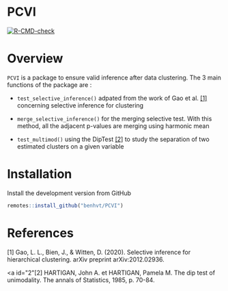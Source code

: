 # PCVI
  <!-- badges: start -->
  [![R-CMD-check](https://github.com/benhvt/PCVI/workflows/R-CMD-check/badge.svg)](https://github.com/benhvt/PCVI/actions)
  <!-- badges: end -->

# Overview 

`PCVI` is a package to ensure valid inference after data clustering. The 3 main functions of the package are :

* `test_selective_inference()`  adpated from the work of Gao et al. [[1]](#1) concerning selective inference for clustering 

* `merge_selective_inference()` for the merging selective test. With this method, all the adjacent p-values are merging using harmonic mean 

* `test_multimod()` using the DipTest [[2]](#2) to study the separation of two estimated clusters on a given variable 

# Installation

Install the development version from GitHub

```r 
remotes::install_github("benhvt/PCVI")
```

# References
<a id="1">[1]</a> 
Gao, L. L., Bien, J., & Witten, D. (2020). Selective inference for hierarchical clustering. arXiv preprint arXiv:2012.02936.

<a id="2"[2]</a>
HARTIGAN, John A. et HARTIGAN, Pamela M. The dip test of unimodality. The annals of Statistics, 1985, p. 70-84.
